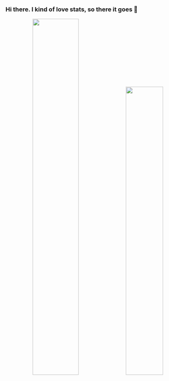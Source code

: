 ### Hi there. I kind of love stats, so there it goes 👋

<p align="center">
  <img width="50%"  src="https://github-readme-stats.vercel.app/api?username=enheragu&theme=transparent&count_private=true&show_icons=true&include_all_commits=false&hide_border=true&hide_title=true" />
  <img width="45%"  src="https://github-readme-streak-stats.herokuapp.com/?user=enheragu&theme=transparent&hide_border=true" />
</p>

<!--
**enheragu/enheragu** is a ✨ _special_ ✨ repository because its `README.md` (this file) appears on your GitHub profile.

Here are some ideas to get you started:

- 🔭 I’m currently working on ...
- 🌱 I’m currently learning ...
- 👯 I’m looking to collaborate on ...
- 🤔 I’m looking for help with ...
- 💬 Ask me about ...
- 📫 How to reach me: ...
- 😄 Pronouns: ...
- ⚡ Fun fact: ...
-->

